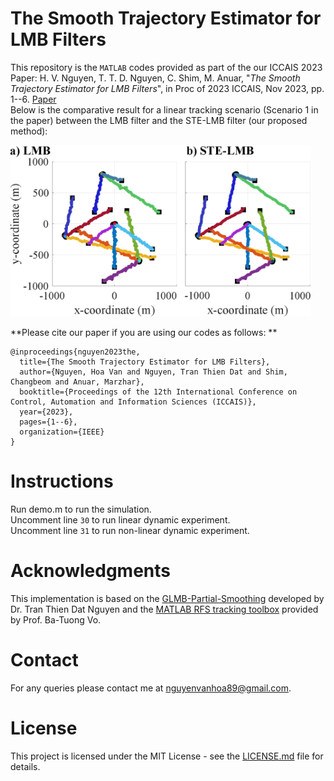 # The Smooth Trajectory Estimator for LMB Filters
This repository is the `MATLAB` codes provided as part of the our ICCAIS 2023 Paper: 
H. V. Nguyen, T. T. D. Nguyen, C. Shim, M. Anuar, "*The Smooth Trajectory Estimator for LMB Filters*", 
in Proc of 2023 ICCAIS, Nov 2023, pp. 1--6. [Paper](assets/STE-LMB_Paper.pdf)\
Below is the comparative result for a linear tracking scenario (Scenario 1 in the paper) between the LMB filter and the STE-LMB filter (our proposed method):

<img src="assets/s1_est_vs_truth.png" width="480">

**Please cite our paper if you are using our codes as follows: **
```
@inproceedings{nguyen2023the,
  title={The Smooth Trajectory Estimator for LMB Filters},
  author={Nguyen, Hoa Van and Nguyen, Tran Thien Dat and Shim, Changbeom and Anuar, Marzhar},
  booktitle={Proceedings of the 12th International Conference on Control, Automation and Information Sciences (ICCAIS)},
  year={2023},
  pages={1--6},
  organization={IEEE}
}
```
# Instructions
Run demo.m to run the simulation.\
Uncomment line `30` to run linear dynamic experiment.\
Uncomment line `31` to run non-linear dynamic experiment.
# Acknowledgments
This implementation is based on the [GLMB-Partial-Smoothing](https://github.com/TranThienDat-Nguyen/GLMB-Partial-Smoothing) developed by Dr. Tran Thien Dat Nguyen and the [MATLAB RFS tracking toolbox](http://ba-tuong.vo-au.com/codes.html) provided by Prof. Ba-Tuong Vo.
# Contact
For any queries please contact me at nguyenvanhoa89@gmail.com.
# License
This project is licensed under the MIT License - see the [LICENSE.md](LICENSE) file for details. 